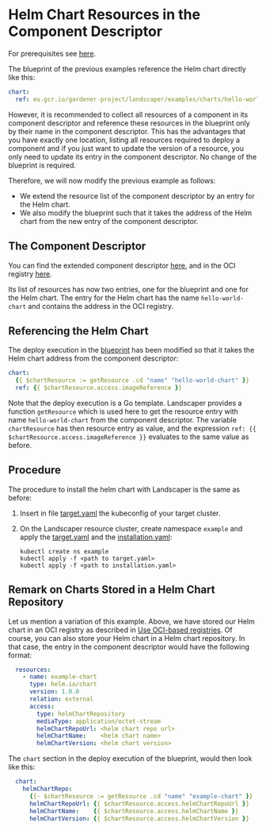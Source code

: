 # Helm Chart Resources in the Component Descriptor

For prerequisites see [here](../README.md#prerequisites-and-basic-definitions).

The blueprint of the previous examples reference the Helm chart directly like this:

```yaml
chart:
  ref: eu.gcr.io/gardener-project/landscaper/examples/charts/hello-world:1.0.0
```

However, it is recommended to collect all resources of a component in its component descriptor and reference these
resources in the blueprint only by their name in the component descriptor. This has the
advantages that you have exactly one location, listing all resources required to deploy a component and if you just
want to update the version of a resource, you only need to update its entry in the component descriptor. No change of
the blueprint is required.

Therefore, we will now modify the previous example as follows:

- We extend the resource list of the component descriptor by an entry for the Helm chart.
- We also modify the blueprint such that it takes the address of the Helm chart from the new entry of the component 
  descriptor.


## The Component Descriptor

You can find the extended component descriptor [here](./component-descriptor.yaml), and in the OCI registry
[here](https://eu.gcr.io/gardener-project/landscaper/examples/component-descriptors/github.com/gardener/landscaper-examples/guided-tour/helm-chart-resource).

Its list of resources has now two entries, one for the blueprint and one for the Helm chart.
The entry for the Helm chart has the name `hello-world-chart` and contains the address in the OCI registry.


## Referencing the Helm Chart

The deploy execution in the [blueprint](./blueprint/blueprint.yaml) has been modified so that it takes the Helm chart 
address from the component descriptor:

```yaml
chart:
  {{ $chartResource := getResource .cd "name" "hello-world-chart" }}
  ref: {{ $chartResource.access.imageReference }}
```

Note that the deploy execution is a Go template. Landscaper provides a function `getResource` which is used here to get
the resource entry with name `hello-world-chart` from the component descriptor. The variable `chartResource` has then
resource entry as value, and the expression `ref: {{ $chartResource.access.imageReference }}` evaluates to the same
value as before.


## Procedure

The procedure to install the helm chart with Landscaper is the same as before:

1. Insert in file [target.yaml](installation/target.yaml) the kubeconfig of your target cluster.

2. On the Landscaper resource cluster, create namespace `example` and apply
   the [target.yaml](installation/target.yaml) and the [installation.yaml](installation/installation.yaml):

   ```shell
   kubectl create ns example
   kubectl apply -f <path to target.yaml>
   kubectl apply -f <path to installation.yaml>
   ```


## Remark on Charts Stored in a Helm Chart Repository

Let us mention a variation of this example. Above, we have stored our Helm chart in an OCI registry as described in
[Use OCI-based registries](https://helm.sh/docs/topics/registries/).
Of course, you can also store your Helm chart in a Helm chart repository. In that case, the entry in the component 
descriptor would have the following format:

```yaml
  resources:
    - name: example-chart
      type: helm.io/chart
      version: 1.0.0
      relation: external
      access:
        type: helmChartRepository
        mediaType: application/octet-stream
        helmChartRepoUrl: <helm chart repo url>
        helmChartName:    <helm chart name>
        helmChartVersion: <helm chart version>
```

The `chart` section in the deploy execution of the blueprint, would then look like this: 

```yaml
  chart:
    helmChartRepo:
      {{- $chartResource := getResource .cd "name" "example-chart" }}
      helmChartRepoUrl: {{ $chartResource.access.helmChartRepoUrl }}
      helmChartName:    {{ $chartResource.access.helmChartName }}
      helmChartVersion: {{ $chartResource.access.helmChartVersion }}
```
